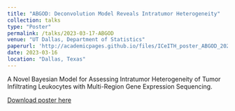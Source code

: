 ```yaml
---
title: "ABGOD: Deconvolution Model Reveals Intratumor Heterogeneity"
collection: talks
type: "Poster"
permalink: /talks/2023-03-17-ABGOD
venue: "UT Dallas, Department of Statistics"
paperurl: 'http://academicpages.github.io/files/ICeITH_poster_ABGOD_2023.pdf'
date: 2023-03-16
location: "Dallas, Texas"
---
```


A Novel Bayesian Model for Assessing Intratumor Heterogeneity of Tumor Infiltrating Leukocytes with Multi-Region Gene Expression Sequencing.

[Download poster here](http://academicpages.github.io/files/ICeITH_poster_ABGOD_2023.pdf)
